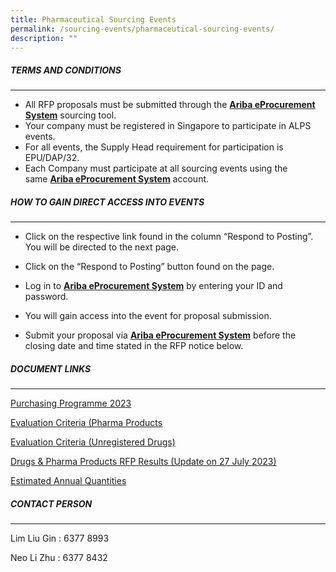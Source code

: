 ```yaml
---
title: Pharmaceutical Sourcing Events
permalink: /sourcing-events/pharmaceutical-sourcing-events/
description: ""
---
```

##### TERMS AND CONDITIONS
___________________________________________________
* All RFP proposals must be submitted through the [**Ariba eProcurement System**](https://www.ariba.com/) sourcing tool.
* Your company must be registered in Singapore to participate in ALPS events.
*  For all events, the Supply Head requirement for participation is EPU/DAP/32.
*  Each Company must participate at all sourcing events using the same [**Ariba eProcurement System**](https://www.ariba.com/) account.

##### HOW TO GAIN DIRECT ACCESS INTO EVENTS
____________________________________________________________
* Click on the respective link found in the column “Respond to Posting”. You will be directed to the next page.

* Click on the “Respond to Posting” button found on the page.

* Log in to [**Ariba eProcurement System**](https://www.ariba.com/) by entering your ID and password.

* You will gain access into the event for proposal submission.
* Submit your proposal via [**Ariba eProcurement System**](https://www.ariba.com/) before the closing date and time stated in the RFP notice below.

##### DOCUMENT LINKS
____________________________________________________________

[Purchasing Programme 2023](/files/Pharma%20Sourcing%20Events/alps_purchasing_programme.pdf)

[Evaluation Criteria (Pharma Products](/files/Pharma%20Sourcing%20Events/evaluation_criteria_for_pharma_products.pdf)

[Evaluation Criteria (Unregistered Drugs)](/files/Pharma%20Sourcing%20Events/evaluation_criteria_for_unregistered_drugs.pdf)

[Drugs & Pharma Products RFP Results (Update on 27 July 2023)](/files/Pharma%20Sourcing%20Events/rfp%20results.pdf)


[Estimated Annual Quantities](/files/Pharma%20Sourcing%20Events/estimated_annual_quantities_of_pharma_products.pdf)


##### CONTACT PERSON
____________________________________________________________

Lim Liu Gin : 6377 8993

Neo Li Zhu : 6377 8432